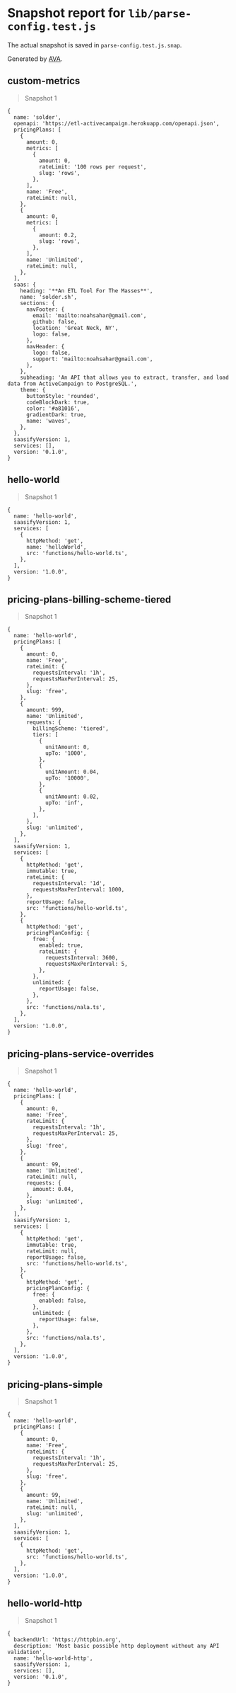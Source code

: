 # Snapshot report for `lib/parse-config.test.js`

The actual snapshot is saved in `parse-config.test.js.snap`.

Generated by [AVA](https://ava.li).

## custom-metrics

> Snapshot 1

    {
      name: 'solder',
      openapi: 'https://etl-activecampaign.herokuapp.com/openapi.json',
      pricingPlans: [
        {
          amount: 0,
          metrics: [
            {
              amount: 0,
              rateLimit: '100 rows per request',
              slug: 'rows',
            },
          ],
          name: 'Free',
          rateLimit: null,
        },
        {
          amount: 0,
          metrics: [
            {
              amount: 0.2,
              slug: 'rows',
            },
          ],
          name: 'Unlimited',
          rateLimit: null,
        },
      ],
      saas: {
        heading: '**An ETL Tool For The Masses**',
        name: 'solder.sh',
        sections: {
          navFooter: {
            email: 'mailto:noahsahar@gmail.com',
            github: false,
            location: 'Great Neck, NY',
            logo: false,
          },
          navHeader: {
            logo: false,
            support: 'mailto:noahsahar@gmail.com',
          },
        },
        subheading: 'An API that allows you to extract, transfer, and load data from ActiveCampaign to PostgreSQL.',
        theme: {
          buttonStyle: 'rounded',
          codeBlockDark: true,
          color: '#a81016',
          gradientDark: true,
          name: 'waves',
        },
      },
      saasifyVersion: 1,
      services: [],
      version: '0.1.0',
    }

## hello-world

> Snapshot 1

    {
      name: 'hello-world',
      saasifyVersion: 1,
      services: [
        {
          httpMethod: 'get',
          name: 'helloWorld',
          src: 'functions/hello-world.ts',
        },
      ],
      version: '1.0.0',
    }

## pricing-plans-billing-scheme-tiered

> Snapshot 1

    {
      name: 'hello-world',
      pricingPlans: [
        {
          amount: 0,
          name: 'Free',
          rateLimit: {
            requestsInterval: '1h',
            requestsMaxPerInterval: 25,
          },
          slug: 'free',
        },
        {
          amount: 999,
          name: 'Unlimited',
          requests: {
            billingScheme: 'tiered',
            tiers: [
              {
                unitAmount: 0,
                upTo: '1000',
              },
              {
                unitAmount: 0.04,
                upTo: '10000',
              },
              {
                unitAmount: 0.02,
                upTo: 'inf',
              },
            ],
          },
          slug: 'unlimited',
        },
      ],
      saasifyVersion: 1,
      services: [
        {
          httpMethod: 'get',
          immutable: true,
          rateLimit: {
            requestsInterval: '1d',
            requestsMaxPerInterval: 1000,
          },
          reportUsage: false,
          src: 'functions/hello-world.ts',
        },
        {
          httpMethod: 'get',
          pricingPlanConfig: {
            free: {
              enabled: true,
              rateLimit: {
                requestsInterval: 3600,
                requestsMaxPerInterval: 5,
              },
            },
            unlimited: {
              reportUsage: false,
            },
          },
          src: 'functions/nala.ts',
        },
      ],
      version: '1.0.0',
    }

## pricing-plans-service-overrides

> Snapshot 1

    {
      name: 'hello-world',
      pricingPlans: [
        {
          amount: 0,
          name: 'Free',
          rateLimit: {
            requestsInterval: '1h',
            requestsMaxPerInterval: 25,
          },
          slug: 'free',
        },
        {
          amount: 99,
          name: 'Unlimited',
          rateLimit: null,
          requests: {
            amount: 0.04,
          },
          slug: 'unlimited',
        },
      ],
      saasifyVersion: 1,
      services: [
        {
          httpMethod: 'get',
          immutable: true,
          rateLimit: null,
          reportUsage: false,
          src: 'functions/hello-world.ts',
        },
        {
          httpMethod: 'get',
          pricingPlanConfig: {
            free: {
              enabled: false,
            },
            unlimited: {
              reportUsage: false,
            },
          },
          src: 'functions/nala.ts',
        },
      ],
      version: '1.0.0',
    }

## pricing-plans-simple

> Snapshot 1

    {
      name: 'hello-world',
      pricingPlans: [
        {
          amount: 0,
          name: 'Free',
          rateLimit: {
            requestsInterval: '1h',
            requestsMaxPerInterval: 25,
          },
          slug: 'free',
        },
        {
          amount: 99,
          name: 'Unlimited',
          rateLimit: null,
          slug: 'unlimited',
        },
      ],
      saasifyVersion: 1,
      services: [
        {
          httpMethod: 'get',
          src: 'functions/hello-world.ts',
        },
      ],
      version: '1.0.0',
    }

## hello-world-http

> Snapshot 1

    {
      backendUrl: 'https://httpbin.org',
      description: 'Most basic possible http deployment without any API validation',
      name: 'hello-world-http',
      saasifyVersion: 1,
      services: [],
      version: '0.1.0',
    }
